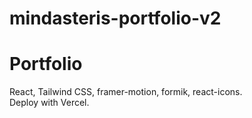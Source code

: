 # mindasteris-portfolio-v2
# Portfolio
React, Tailwind CSS, framer-motion, formik, react-icons. <br>
Deploy with Vercel.
